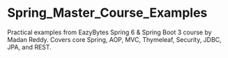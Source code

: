 # Spring_Master_Course_Examples
Practical examples from EazyBytes Spring 6 &amp; Spring Boot 3 course by Madan Reddy. Covers core Spring, AOP, MVC, Thymeleaf, Security, JDBC, JPA, and REST.
